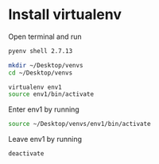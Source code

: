 # Install virtualenv

Open terminal and run

```bash
pyenv shell 2.7.13

mkdir ~/Desktop/venvs
cd ~/Desktop/venvs

virtualenv env1
source env1/bin/activate

```

Enter env1 by running

```bash
source ~/Desktop/venvs/env1/bin/activate
```

Leave env1 by running

```bash
deactivate
```

